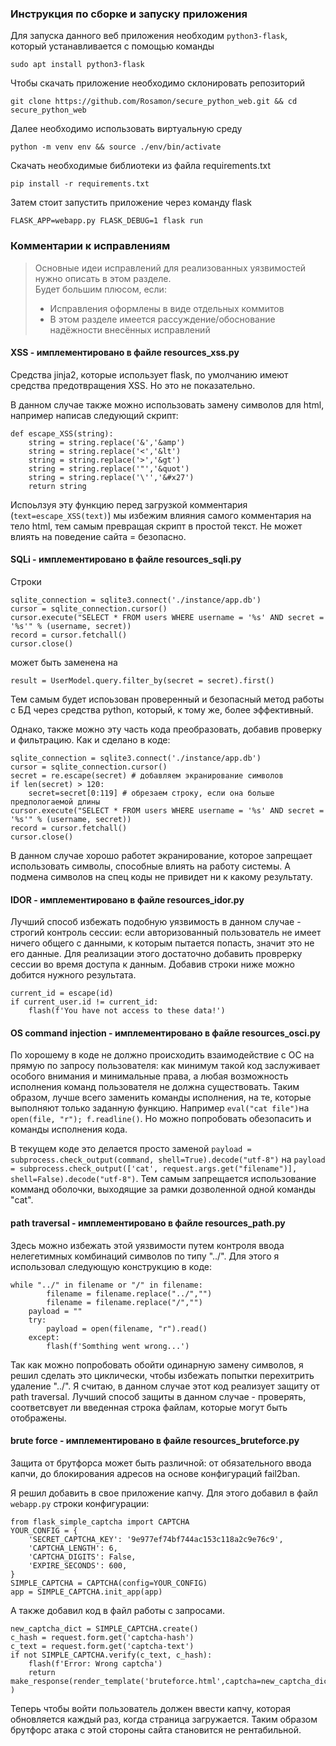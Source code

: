 ### Инструкция по сборке и запуску приложения

Для запуска данного веб приложения необходим `python3-flask`, который устанавливается с помощью команды

`sudo apt install python3-flask`

Чтобы скачать приложение необходимо склонировать репозиторий

`git clone https://github.com/Rosamon/secure_python_web.git && cd secure_python_web`


Далее необходимо использовать виртуальную среду

`python -m venv env && source ./env/bin/activate`

Скачать необходимые библиотеки из файла requirements.txt

`pip install -r requirements.txt`

Затем стоит запустить приложение через команду flask

`FLASK_APP=webapp.py FLASK_DEBUG=1 flask run`


### Комментарии к исправлениям
> Основные идеи исправлений для реализованных уязвимостей нужно описать в этом разделе.  
> Будет большим плюсом, если:
> - Исправления оформлены в виде отдельных коммитов
> - В этом разделе имеется рассуждение/обоснование надёжности внесённых исправлений

#### XSS - имплементировано в файле resources_xss.py

Средства jinja2, которые использует flask, по умолчанию имеют средства предотвращения XSS. Но это не показательно.

В данном случае также можно использовать замену символов для html, например написав следующий скрипт:
```
def escape_XSS(string):
    string = string.replace('&','&amp')
    string = string.replace('<','&lt')
    string = string.replace('>','&gt')
    string = string.replace('"','&quot')
    string = string.replace('\'','&#x27')
    return string
```
Испоьлзуя эту функцию перед загрузкой комментария (`text=escape_XSS(text)`) мы избежим влияния самого комментария на тело html, тем самым превращая скрипт в простой текст. Не может влиять на поведение сайта = безопасно.

#### SQLi - имплементировано в файле resources_sqli.py

Строки 
```n=18
sqlite_connection = sqlite3.connect('./instance/app.db')
cursor = sqlite_connection.cursor()
cursor.execute("SELECT * FROM users WHERE username = '%s' AND secret = '%s'" % (username, secret))
record = cursor.fetchall()
cursor.close()
```
может быть заменена на
```
result = UserModel.query.filter_by(secret = secret).first()
```
Тем самым будет испоьзован проверенный и безопасный метод работы с БД через средства python, который, к тому же, более эффективный.

Однако, также можно эту часть кода преобразовать, добавив проверку и фильтрацию. Как и сделано в коде:
```n=18
sqlite_connection = sqlite3.connect('./instance/app.db')
cursor = sqlite_connection.cursor()
secret = re.escape(secret) # добавляем экранирование символов
if len(secret) > 120:
    secret=secret[0:119] # обрезаем строку, если она больше предпологаемой длины
cursor.execute("SELECT * FROM users WHERE username = '%s' AND secret = '%s'" % (username, secret))
record = cursor.fetchall()
cursor.close()
```

В данном случае хорошо работет экранирование, которое запрещает использовать символы, способные влиять на работу системы. А подмена символов на спец коды не привидет ни к какому результату.


#### IDOR - имплементировано в файле resources_idor.py

Лучший способ избежать подобную уязвимость в данном случае - строгий контроль сессии: если авторизованный пользователь не имеет ничего общего с данными, к которым пытается попасть, значит это не его данные. 
Для реализации этого достаточно добавить проврерку сессии во время доступа к данным.
Добавив строки ниже можно добится нужного результата.

```
current_id = escape(id)
if current_user.id != current_id:
    flash(f'You have not access to these data!')
```


#### OS command injection - имплементировано в файле resources_osci.py

По хорошему в коде не должно происходить взаимодействие с ОС на прямую по запросу пользователя: как минимум такой код заслуживает особого внимания и минимальные права, а любая возможность исполнения команд пользователя не должна существовать. Таким образом, лучше всего заменить команды исполнения, на те, которые выполняют только заданную функцию. Например `eval("cat file")`на `open(file, "r"); f.readline()`. Но можно попробовать обезопасить и команды исполнения кода.

В текущем коде это делается просто заменой `payload = subprocess.check_output(command, shell=True).decode("utf-8")` на `payload = subprocess.check_output(['cat', request.args.get("filename")], shell=False).decode("utf-8")`. Тем самым запрещается использование комманд оболочки, выходящие за рамки дозволенной одной команды "cat".


#### path traversal - имплементировано в файле resources_path.py

Здесь можно избежать этой уязвимости путем контроля ввода нелегетимных комбинаций символов по типу "../". Для этого я использовал следующую конструкцию в коде:
```
while "../" in filename or "/" in filename:
        filename = filename.replace("../","")
        filename = filename.replace("/","")
    payload = ""
    try:
        payload = open(filename, "r").read()
    except:
        flash(f'Somthing went wrong...')
```

Так как можно попробовать обойти одинарную замену символов, я решил сделать это циклически, чтобы избежать попытки перехитрить удаление "../". Я считаю, в данном случае этот код реализует защиту от path traversal. Лучший способ защиты в данном случае - проверять, соответсвует ли введенная строка файлам, которые могут быть отображены.

#### brute force - имплементировано в файле resources_bruteforce.py

Защита от брутфорса может быть различной: от обязательного ввода капчи, до блокирования адресов на основе конфигураций fail2ban.

Я решил добавить в свое приложение капчу. Для этого добавил в файл `webapp.py` строки конфигурации:

```
from flask_simple_captcha import CAPTCHA
YOUR_CONFIG = {
    'SECRET_CAPTCHA_KEY': '9e977ef74bf744ac153c118a2c9e76c9',
    'CAPTCHA_LENGTH': 6,
    'CAPTCHA_DIGITS': False,
    'EXPIRE_SECONDS': 600,
}
SIMPLE_CAPTCHA = CAPTCHA(config=YOUR_CONFIG)
app = SIMPLE_CAPTCHA.init_app(app)
```
А также добавил код в файл работы с запросами.
```
new_captcha_dict = SIMPLE_CAPTCHA.create()
c_hash = request.form.get('captcha-hash')
c_text = request.form.get('captcha-text')
if not SIMPLE_CAPTCHA.verify(c_text, c_hash):
    flash(f'Error: Wrong captcha')
    return make_response(render_template('bruteforce.html',captcha=new_captcha_dict),200 )
```

Теперь чтобы войти пользователь должен ввести капчу, которая обновляется каждый раз, когда страница загружается.
Таким образом брутфорс атака с этой стороны сайта становится не рентабильной.

